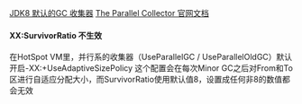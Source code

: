 [JDK8 默认的GC 收集器](https://blog.csdn.net/weixin_43753797/article/details/106450040)
[The Parallel Collector 官网文档](https://docs.oracle.com/javase/8/docs/technotes/guides/vm/gctuning/parallel.html#default_heap_size)


#### XX:SurvivorRatio 不生效
在HotSpot VM里，并行系的收集器（UseParallelGC / UseParallelOldGC）默认开启-XX:+UseAdaptiveSizePolicy
这个配置会在每次Minor GC之后对From和To区进行自适应分配大小，而SurvivorRatio使用默认值8，设置成任何非8的数值都会无效